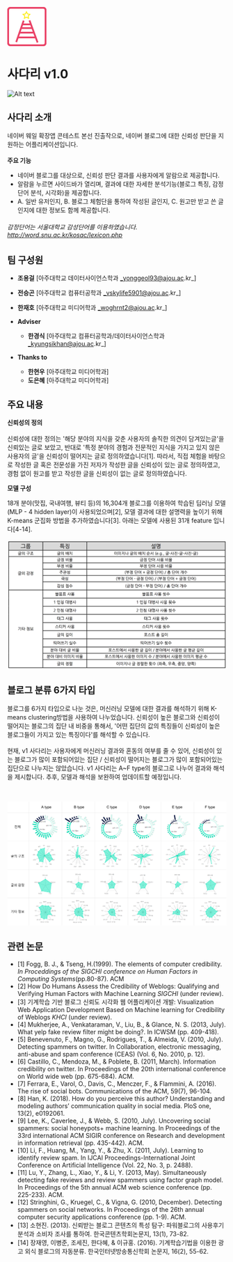 ![Alt text](./image/icon.png "Icon")
# 사다리 v1.0
![Alt text](./image/Application_overview.png "Overview")
## 사다리 소개
네이버 웨일 확장앱 콘테스트 본선 진출작으로, 네이버 블로그에 대한 신뢰성 판단을 지원하는 어플리케이션입니다.
<br><br>
__주요 기능__<br>
 * 네이버 블로그를 대상으로, 신뢰성 판단 결과를 사용자에게 알람으로 제공합니다.
 * 알람을 누르면 사이드바가 열리며, 결과에 대한 자세한 분석기능(블로그 특징, 감정단어 분석, 시각화)을 제공합니다.
 * A. 일반 유저인지, B. 블로그 체험단을 통하여 작성된 글인지, C. 원고만 받고 쓴 글인지에 대한 정보도 함께 제공합니다. 
 ###### 감정단어는 서울대학교 감성단어를 이용하였습니다. http://word.snu.ac.kr/kosac/lexicon.php
 ## 팀 구성원

*	__조용걸__ [아주대학교 데이터사이언스학과  _yonggeol93@ajou.ac.kr_]
* __전승곤__ [아주대학교 컴퓨터공학과  _vskylife5901@ajou.ac.kr_] 
* __한재호__ [아주대학교 미디어학과  _woghrnt2@ajou.ac.kr_]

*	__Adviser__ 
    *	__한경식__ [아주대학교 컴퓨터공학과/데이터사이언스학과 _kyungsikhan@ajou.ac.kr_]
    
*	__Thanks to__ 
    *	__한현우__ [아주대학교 미디어학과]
    *	__도은혜__ [아주대학교 미디어학과]
    
    
## 주요 내용

__신뢰성의 정의__<br><br>
신뢰성에 대한 정의는 '해당 분야의 지식을 갖춘 사용자의 솔직한 의견이 담겨있는글'을 신뢰있는 글로 보았고, 반대로 '특정 분야의 경험과 전문적인 지식을 가지고 있지 않은 사용자의 글'을 신뢰성이 떨어지는 글로 정의하였습니다[1]. 따라서, 직접 체험을 바탕으로 작성한 글 혹은 전문성을 가진 저자가 작성한 글을 신뢰성이 있는 글로 정의하였고, 경험 없이 원고를 받고 작성한 글을 신뢰성이 없는 글로 정의하였습니다.

__모델 구성__<br>

18개 분야(맛집, 국내여행, 뷰티 등)의 16,304개 블로그를 이용하여 학습된 딥러닝 모델(MLP - 4 hidden layer)이 사용되었으며[2], 모델 결과에 대한 설명력을 높이기 위해
K-means 군집화 방법을 추가하였습니다[3]. 아래는 모델에 사용된 31개 feature 입니다[4-14].<br>
<br>
![Alt text](./image/All_type_of_features.png "All type of features")

## 블로그 분류 6가지 타입
블로그를 6가지 타입으로 나눈 것은, 머신러닝 모델에 대한 결과를 해석하기 위해 K-means clustering방법을 사용하여 나누었습니다.
신뢰성이 높은 블로그와 신뢰성이 떨어지는 블로그의 집단 내 비중을 통해서, '어떤 집단의 값의 특징들이 신뢰성이 높은 블로그들이 가지고 있는 특징이다'를 해석할 수 있습니다.<br><br>
현재, v1 사다리는 사용자에게 머신러닝 결과와 혼동의 여부를 줄 수 있어, 신뢰성이 있는 블로그가 많이 포함되어있는 집단 / 신뢰성이 떨어지는 블로그가 많이 포함되어있는 집단으로 나누지는 않았습니다. v1 사다리는 A~F type의 블로그로 나누어 결과와 해석을 제시합니다. 추후, 모델과 해석을 보완하여 업데이트할 예정입니다.

<br><br>
![Alt text](./image/All_type_chart_24.png "Visualization chart of 7 type Blog cluster")

## 관련 논문

*	[1] Fogg, B. J., & Tseng, H.(1999). The elements of computer credibility. _In Proceddings of the SIGCHI conference on Human Factors in Computing Systems_(pp.80-87). ACM
*	[2] How Do Humans Assess the Credibility of Weblogs: Qualifying and Verifying Human Factors with Machine Learning _SIGCHI_ (under review).
*	[3] 기계학습 기반 블로그 신뢰도 시각화 웹 어플리케이션 개발: Visualization Web Application Development Based on Machine learning for Credibility of Weblogs _KHCI_ (under review).
*	[4] Mukherjee, A., Venkataraman, V., Liu, B., & Glance, N. S. (2013, July). What yelp fake review filter might be doing?. In ICWSM (pp. 409-418).
*	[5] Benevenuto, F., Magno, G., Rodrigues, T., & Almeida, V. (2010, July). Detecting spammers on twitter. In Collaboration, electronic messaging, anti-abuse and spam conference (CEAS) (Vol. 6, No. 2010, p. 12).
*	[6] Castillo, C., Mendoza, M., & Poblete, B. (2011, March). Information credibility on twitter. In Proceedings of the 20th international conference on World wide web (pp. 675-684). ACM.
*	[7] Ferrara, E., Varol, O., Davis, C., Menczer, F., & Flammini, A. (2016). The rise of social bots. Communications of the ACM, 59(7), 96-104.
*	[8] Han, K. (2018). How do you perceive this author? Understanding and modeling authors’ communication quality in social media. PloS one, 13(2), e0192061.
*	[9] Lee, K., Caverlee, J., & Webb, S. (2010, July). Uncovering social spammers: social honeypots+ machine learning. In Proceedings of the 33rd international ACM SIGIR conference on Research and development in information retrieval (pp. 435-442). ACM. 
*	[10] Li, F., Huang, M., Yang, Y., & Zhu, X. (2011, July). Learning to identify review spam. In IJCAI Proceedings-International Joint Conference on Artificial Intelligence (Vol. 22, No. 3, p. 2488).
*	[11] Lu, Y., Zhang, L., Xiao, Y., & Li, Y. (2013, May). Simultaneously detecting fake reviews and review spammers using factor graph model. In Proceedings of the 5th annual ACM web science conference (pp. 225-233). ACM.
*	[12] Stringhini, G., Kruegel, C., & Vigna, G. (2010, December). Detecting spammers on social networks. In Proceedings of the 26th annual computer security applications conference (pp. 1-9). ACM.
*	[13] 소현진. (2013). 신뢰받는 블로그 콘텐츠의 특성 탐구: 파워블로그의 사용후기분석과 소비자 조사를 통하여. 한국콘텐츠학회논문지, 13(1), 73-82.
*	[14] 장재영, 이병준, 조세진, 한다혜, & 이규홍. (2016). 기계학습기법을 이용한 광고 외식 블로그의 자동분류. 한국인터넷방송통신학회 논문지, 16(2), 55-62.
